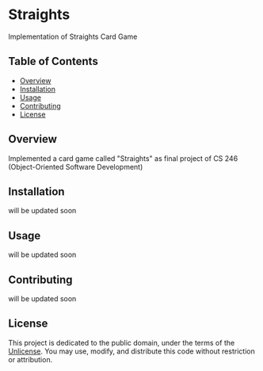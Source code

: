 # Straights

Implementation of Straights Card Game

## Table of Contents

- [Overview](#overview)
- [Installation](#installation)
- [Usage](#usage)
- [Contributing](#contributing)
- [License](#license)

## Overview

Implemented a card game called "Straights" as final project of CS 246 (Object-Oriented Software Development)

## Installation

will be updated soon

## Usage

will be updated soon

## Contributing

will be updated soon

## License

This project is dedicated to the public domain, under the terms of the [Unlicense](http://unlicense.org/). You may use, modify, and distribute this code without restriction or attribution.
